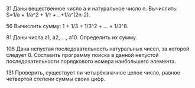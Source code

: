 31
Даны вещественное число а и натуральное число n. Вычислить:
S=1/a + 1/a^2 + 1/т +...+1/a^(2n-2).

56
Вычислить сумму: 1 + 1/3 + 1/3^2 + ... + 1/3^8.

81
Даны числа а1, a2, …, а10. Определить их сумму.

106
Дана непустая последовательность натуральных чисел, за которой следует 0. Составить программу поиска в данной непустой последовательности порядкового номера наибольшего элемента.

131
Проверить, существует ли четырёхзначное целое число, равное четвертой степени суммы своих цифр.